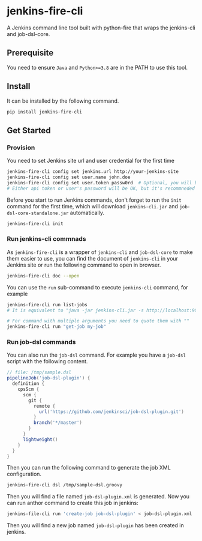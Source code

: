 # jenkins-fire-cli
A Jenkins command line tool built with python-fire that wraps the jenkins-cli and job-dsl-core.

## Prerequisite 
You need to ensure `Java` and `Python>=3.8` are in the PATH to use this tool. 

## Install
It can be installed by the following command.
```bash
pip install jenkins-fire-cli
```

## Get Started

### Provision
You need to set Jenkins site url and user credential for the first time

```bash
jenkins-fire-cli config set jenkins.url http://your-jenkins-site
jenkins-fire-cli config set user.name john.doe
jenkins-fire-cli config set user.token passw0rd  # Optional, you will be asked to input passwod when token is missing
# Either api token or user's password will be OK, but it's recommneded to use token for the sake of security
```

Before you start to run Jenkins commands, don't forget to run the `init` command for the first time, which will download `jenkins-cli.jar` and `job-dsl-core-standalone.jar` automatically.

```bash
jenkins-fire-cli init
```

### Run jenkins-cli commnads
As `jenkins-fire-cli` is a wrapper of `jenkins-cli` and `job-dsl-core` to make them easier to use, 
you can find the document of `jenkins-cli` in your Jenkins site or run the following command to open in browser.

```bash
jenkins-fire-cli doc --open
```

You can use the `run` sub-command to execute `jenkins-cli` command, for example

```bash
jenkins-fire-cli run list-jobs  
# It is equivalent to "java -jar jenkins-cli.jar -s http://localhost:9090/ -webSocket list-jobs"

# For command with multiple arguments you need to quote them with ""
jenkins-fire-cli run "get-job my-job"  
```

### Run job-dsl commands

You can also run the `job-dsl` command. For example you have a `job-dsl` script with the following content.

```groovy
// file: /tmp/sample.dsl
pipelineJob('job-dsl-plugin') {
  definition {
    cpsScm {
      scm {
        git {
          remote {
            url('https://github.com/jenkinsci/job-dsl-plugin.git')
          }
          branch('*/master')
        }
      }
      lightweight()
    }
  }
}
```

Then you can run the following command to generate the job XML configuration.

```bash
jenkins-fire-cli dsl /tmp/sample-dsl.groovy
```

Then you will find a file named `job-dsl-plugin.xml` is generated. 
Now you can run anthor command to create this job in jenkins:

```bash
jenkins-file-cli run 'create-job job-dsl-plugin' < job-dsl-plugin.xml
```

Then you will find a new job named `job-dsl-plugin` has been created in jenkins.
